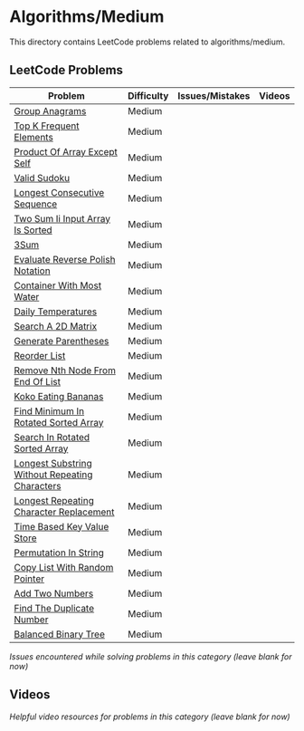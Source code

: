# Algorithms/Medium

This directory contains LeetCode problems related to algorithms/medium.

## LeetCode Problems

| Problem | Difficulty | Issues/Mistakes | Videos |
|---------|------------|-----------------|--------|
| [Group Anagrams](https://leetcode.com/problems/group-anagrams/) | Medium | | |
| [Top K Frequent Elements](https://leetcode.com/problems/top-k-frequent-elements/description/) | Medium | | |
| [Product Of Array Except Self](https://leetcode.com/problems/product-of-array-except-self/) | Medium | | |
| [Valid Sudoku](https://leetcode.com/problems/valid-sudoku/) | Medium | | |
| [Longest Consecutive Sequence](https://leetcode.com/problems/longest-consecutive-sequence/) | Medium | | |
| [Two Sum Ii Input Array Is Sorted](https://leetcode.com/problems/two-sum-ii-input-array-is-sorted/description/) | Medium | | |
| [3Sum](https://leetcode.com/problems/3sum/description/) | Medium | | |
| [Evaluate Reverse Polish Notation](https://leetcode.com/problems/evaluate-reverse-polish-notation/description/) | Medium | | |
| [Container With Most Water](https://leetcode.com/problems/container-with-most-water/description/) | Medium | | |
| [Daily Temperatures](https://leetcode.com/problems/daily-temperatures/description/) | Medium | | |
| [Search A 2D Matrix](https://leetcode.com/problems/search-a-2d-matrix/description/) | Medium | | |
| [Generate Parentheses](https://leetcode.com/problems/generate-parentheses/description/) | Medium | | |
| [Reorder List](https://leetcode.com/problems/reorder-list/description/) | Medium | | |
| [Remove Nth Node From End Of List](https://leetcode.com/problems/remove-nth-node-from-end-of-list/) | Medium | | |
| [Koko Eating Bananas](https://leetcode.com/problems/koko-eating-bananas/description/) | Medium | | |
| [Find Minimum In Rotated Sorted Array](https://leetcode.com/problems/find-minimum-in-rotated-sorted-array/description/) | Medium | | |
| [Search In Rotated Sorted Array](https://leetcode.com/problems/search-in-rotated-sorted-array/) | Medium | | |
| [Longest Substring Without Repeating Characters](https://leetcode.com/problems/longest-substring-without-repeating-characters/description/) | Medium | | |
| [Longest Repeating Character Replacement](https://leetcode.com/problems/longest-repeating-character-replacement/description/) | Medium | | |
| [Time Based Key Value Store](https://leetcode.com/problems/time-based-key-value-store/description/) | Medium | | |
| [Permutation In String](https://leetcode.com/problems/permutation-in-string/description/) | Medium | | |
| [Copy List With Random Pointer](https://leetcode.com/problems/copy-list-with-random-pointer/description/) | Medium | | |
| [Add Two Numbers](https://leetcode.com/problems/add-two-numbers/description/) | Medium | | |
| [Find The Duplicate Number](https://leetcode.com/problems/find-the-duplicate-number/) | Medium | | |
| [Balanced Binary Tree](https://leetcode.com/problems/balanced-binary-tree/description/) | Medium | | |## Issues
*Issues encountered while solving problems in this category (leave blank for now)*

## Videos  
*Helpful video resources for problems in this category (leave blank for now)*